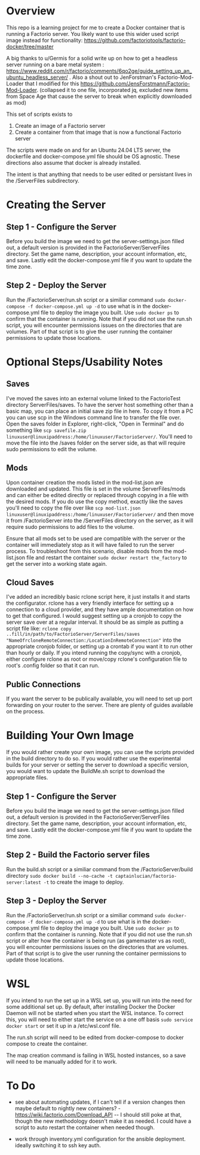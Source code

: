 # Overview

This repo is a learning project for me to create a Docker container that is running a Factorio server. You likely want to use this wider used script image instead for functionality: https://github.com/factoriotools/factorio-docker/tree/master

A big thanks to u/Germis for a solid write up on how to get a headless server running on a bare metal system : https://www.reddit.com/r/factorio/comments/6qo2ge/guide_setting_up_an_ubuntu_headless_server/ . Also a shout out to JenForstman's Factorio-Mod-Loader that I modified for this https://github.com/JensForstmann/Factorio-Mod-Loader. (collapsed it to one file, incorporated jq, excluded new items from Space Age that cause the server to break when explicitly downloaded as mod)

This set of scripts exists to 
1. Create an image of a Factorio server
2. Create a container from that image that is now a functional Factorio server

The scripts were made on and for an Ubuntu 24.04 LTS server, the dockerfile and docker-compose.yml file should be OS agnostic. These directions also assume that docker is already installed.

The intent is that anything that needs to be user edited or persistant lives in the /ServerFiles subdirectory. 

# Creating the Server

## Step 1 - Configure the Server
Before you build the image we need to get the server-settings.json filled out, a default version is provided in the FactorioServer/ServerFiles directory. Set the game name, description, your account information, etc, and save. Lastly edit the docker-compose.yml file if you want to update the time zone. 

## Step 2 - Deploy the Server
Run the /FactorioServer/run.sh script or a similiar command `sudo docker-compose -f docker-compose.yml up -d` to use what is in the docker-compose.yml file to deploy the image you built. Use `sudo docker ps` to confirm that the container is running. Note that if you did not use the run.sh script, you will encounter permissions issues on the directories that are volumes. Part of that script is to give the user running the container permissions to update those locations.

# Optional Steps/Usability Notes
## Saves
I've moved the saves into an external volume linked to the FactorioTest directory ServerFiles/saves. To have the server host something other than a basic map, you can place an initial save zip file in here. To copy it from a PC you can use scp in the Windows command line to transfer the file over. Open the saves folder in Explorer, right-click, "Open in Terminal" and do something like `scp savefile.zip linuxuser@linuxipaddress:/home/linuxuser/FactorioServer/`. You'll need to move the file into the /saves folder on the server side, as that will require sudo permissions to edit the volume.

## Mods
Upon container creation the mods listed in the mod-list.json are downloaded and updated. This file is set in the volume ServerFiles/mods and can either be edited directly or replaced through copying in a file with the desired mods. If you do use the copy method, exactly like the saves you'll need to copy the file over like `scp mod-list.json linuxuser@linuxipaddress:/home/linuxuser/FactorioServer/` and then move it from /FactorioServer into the /ServerFiles directory on the server, as it will require sudo permissions to add files to the volume.

Ensure that all mods set to be used are compatible with the server or the container will immediately stop as it will have failed to run the server process. To troubleshoot from this scenario, disable mods from the mod-list.json file and restart the container `sudo docker restart the_factory` to get the server into a working state again.

## Cloud Saves
I've added an incredibly basic rclone script here, it just installs it and starts the configurator. rclone has a very friendly interface for setting up a connection to a cloud provider, and they have ample documentation on how to get that configured. I would suggest setting up a cronjob to copy the server save over at a regular interval. It should be as simple as putting a script file like:
`rclone copy ..fill/in/path/to/FactorioServer/ServerFiles/saves "NameOfrcloneRemoteConnection:/LocationInRemoteConnection"` into the appropriate cronjob folder, or setting up a crontab if you want it to run other than hourly or daily. If you intend running the copy/sync with a cronjob, either configure rclone as root or move/copy rclone's configuration file to root's .config folder so that it can run.

## Public Connections
If you want the server to be publically available, you will need to set up port forwarding on your router to the server. There are plenty of guides available on the process. 

# Building Your Own Image
If you would rather create your own image, you can use the scripts provided in the build directory to do so. If you would rather use the experimental builds for your server or setting the server to download a specific version, you would want to update the BuildMe.sh script to download the appropriate files.

## Step 1 - Configure the Server
Before you build the image we need to get the server-settings.json filled out, a default version is provided in the FactorioServer/ServerFiles directory. Set the game name, description, your account information, etc, and save. Lastly edit the docker-compose.yml file if you want to update the time zone. 

## Step 2 - Build the Factorio server files
Run the build.sh script or a similiar command from the /FactorioServer/build directory `sudo docker build --no-cache -t captainlucian/factorio-server:latest -t` to create the image to deploy. 

## Step 3 - Deploy the Server
Run the /FactorioServer/run.sh script or a similiar command `sudo docker-compose -f docker-compose.yml up -d` to use what is in the docker-compose.yml file to deploy the image you built. Use `sudo docker ps` to confirm that the container is running. Note that if you did not use the run.sh script or alter how the container is being run (as gamemaster vs as root), you will encounter permissions issues on the directories that are volumes. Part of that script is to give the user running the container permissions to update those locations.

# WSL
If you intend to run the set up in a WSL set up, you will run into the need for some additional set up. By default, after installing Docker the Docker Daemon will not be started when you start the WSL instance. To correct this, you will need to either start the service on a one off basis `sudo service docker start` or set it up in a /etc/wsl.conf file.

The run.sh script will need to be edited from docker-compose to docker compose to create the container.

The map creation command is failing in WSL hosted instances, so a save will need to be manually added for it to work.

# To Do
- see about automating updates, if I can't tell if a version changes then maybe default to nightly new containers? - https://wiki.factorio.com/Download_API
 -- I should still poke at that, though the new methodology doesn't make it as needed. I could have a script to auto restart the container when needed though.

- work through inventory.yml configuration for the ansible deployment. ideally switching it to ssh key auth.
  
